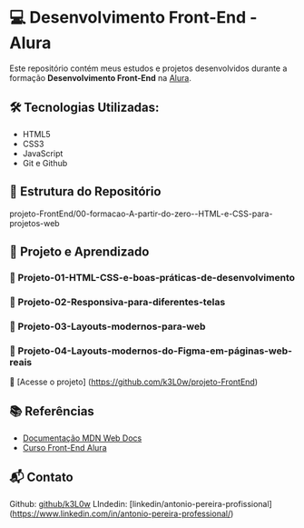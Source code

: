# :computer: Desenvolvimento Front-End - Alura

Este repositório contém meus estudos e projetos desenvolvidos durante a formação **Desenvolvimento Front-End** na [Alura](https://www.alura.com.br/).

## :hammer_and_wrench:	Tecnologias Utilizadas:
- HTML5
- CSS3
- JavaScript
- Git e Github

## 	:open_file_folder: Estrutura do Repositório

projeto-FrontEnd/00-formacao-A-partir-do-zero--HTML-e-CSS-para-projetos-web

## :pushpin: Projeto e Aprendizado

### :round_pushpin: Projeto-01-HTML-CSS-e-boas-práticas-de-desenvolvimento
### :round_pushpin: Projeto-02-Responsiva-para-diferentes-telas
### :round_pushpin: Projeto-03-Layouts-modernos-para-web
### :round_pushpin: Projeto-04-Layouts-modernos-do-Figma-em-páginas-web-reais

:paperclip:  [Acesse o projeto] (https://github.com/k3L0w/projeto-FrontEnd)

## :books: Referências
- [Documentação MDN Web Docs](https://developer.mozilla.org/pt-BR/)  
- [Curso Front-End Alura](https://www.alura.com.br/)  

## :mailbox_with_mail: Contato
Github: [github/k3L0w](https://github.com/k3L0w/projeto-FrontEnd)
LIndedin: [linkedin/antonio-pereira-profissional] (https://www.linkedin.com/in/antonio-pereira-professional/)